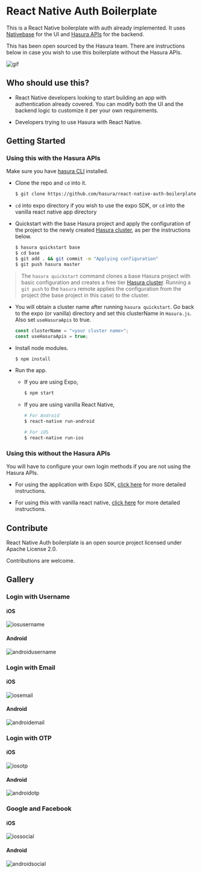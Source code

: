 # React Native Auth Boilerplate

This is a React Native boilerplate with auth already implemented. It uses [Nativebase](https://nativebase.io) for the UI and [Hasura APIs](https://hasura.io/features/auth) for the backend.

This has been open sourced by the Hasura team. There are instructions below in case you wish to use this boilerplate without the Hasura APIs. 

![gif](https://raw.githubusercontent.com/hasura/react-native-auth-boilerplate/master/readme-assets/ios/ios_gif.gif)

## Who should use this?

- React Native developers looking to start building an app with authentication already covered. You can modify both the UI and the backend logic to customize it per your own requirements. 

- Developers trying to use Hasura with React Native.


## Getting Started

### Using this with the Hasura APIs

Make sure you have [hasura CLI](https://docs.hasura.io/0.15/manual/install-hasura-cli.html) installed.

- Clone the repo and `cd` into it.

  ```bash
  $ git clone https://github.com/hasura/react-native-auth-boilerplate
  ```

- `cd` into expo directory if you wish to use the expo SDK, or `cd` into the vanilla react native app directory

- Quickstart with the base Hasura project and apply the configuration of the project to the newly created [Hasura cluster](https://docs.hasura.io/0.15/manual/cluster/index.html), as per the instructions below. 

  ```bash
  $ hasura quickstart base
  $ cd base
  $ git add . && git commit -m "Applying configuration"
  $ git push hasura master
  ```

> The `hasura quickstart` command clones a base Hasura project with basic configuration and creates a free tier [Hasura cluster](https://docs.hasura.io/0.15/manual/cluster/index.html). Running a `git push` to the `hasura` remote applies the configuration from the project (the base project in this case) to the cluster.

- You will obtain a cluster name after running `hasura quickstart`. Go back to the expo (or vanilla) directory and set this clusterName in `Hasura.js`. Also set `useHasuraApis` to true.

  ```javascript
  const clusterName = "<your cluster name>";
  const useHasuraApis = true;
  ```

- Install node modules.

  ```bash
  $ npm install
  ```

- Run the app.
  - If you are using Expo,

    ```bash
    $ npm start
    ```

  - If you are using vanilla React Native,

    ```bash
    # For Android
    $ react-native run-android

    # For iOS
    $ react-native run-ios
    ```

### Using this without the Hasura APIs

You will have to configure your own login methods if you are not using the Hasura APIs. 

- For using the application with Expo SDK, [click here](https://github.com/hasura/react-native-auth-boilerplate/blob/master/expo) for more detailed instructions. 


- For using this with vanilla react native, [click here](https://github.com/hasura/react-native-auth-boilerplate/blob/master/vanilla) for more detailed instructions. 


## Contribute

React Native Auth boilerplate is an open source project licensed under Apache License 2.0. 

Contributions are welcome.

## Gallery

### Login with Username

#### iOS

![iosusername](https://github.com/hasura/react-native-auth-boilerplate/raw/master/readme-assets/ios/iosusername.jpg)

#### Android

![androidusername](https://github.com/hasura/react-native-auth-boilerplate/raw/master/readme-assets/android/androidusername.jpg)


### Login with Email

#### iOS

![iosemail](https://github.com/hasura/react-native-auth-boilerplate/raw/master/readme-assets/ios/iosemail.jpg)

#### Android

![androidemail](https://github.com/hasura/react-native-auth-boilerplate/raw/master/readme-assets/android/androidemail.jpg)


### Login with OTP

#### iOS

![iosotp](https://github.com/hasura/react-native-auth-boilerplate/raw/master/readme-assets/ios/iosotp.jpg)

#### Android

![androidotp](https://github.com/hasura/react-native-auth-boilerplate/raw/master/readme-assets/android/androidotp.jpg)


### Google and Facebook

#### iOS

![iossocial](https://github.com/hasura/react-native-auth-boilerplate/raw/master/readme-assets/ios/iossocial.jpg)

#### Android

![androidsocial](https://github.com/hasura/react-native-auth-boilerplate/raw/master/readme-assets/android/androidsocial.jpg)
